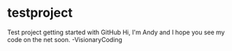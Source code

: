 # testproject
Test project getting started with GitHub
Hi, I'm Andy and I hope you see my code on the net soon.
-VisionaryCoding
